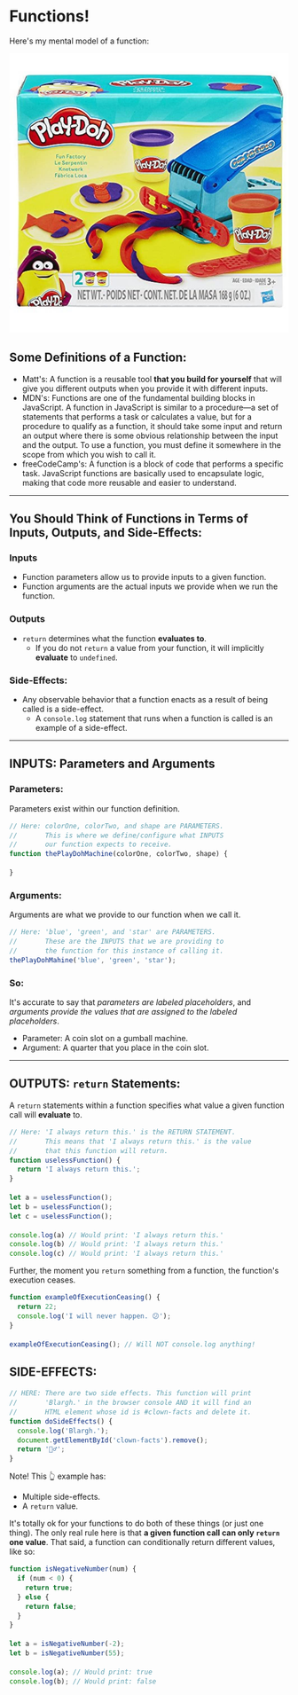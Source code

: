 # Functions!

Here's my mental model of a function:

![Play-Doh Machine](./playdoh.jpg)

## Some Definitions of a Function:

* Matt's: A function is a reusable tool **that you build for yourself** that will give you different outputs when you provide it with different inputs.
* MDN's: Functions are one of the fundamental building blocks in JavaScript. A function in JavaScript is similar to a procedure—a set of statements that performs a task or calculates a value, but for a procedure to qualify as a function, it should take some input and return an output where there is some obvious relationship between the input and the output. To use a function, you must define it somewhere in the scope from which you wish to call it.
* freeCodeCamp's: A function is a block of code that performs a specific task. JavaScript functions are basically used to encapsulate logic, making that code more reusable and easier to understand.

---

## You Should Think of Functions in Terms of Inputs, Outputs, and Side-Effects:

### Inputs

* Function parameters allow us to provide inputs to a given function.
* Function arguments are the actual inputs we provide when we run the function.

### Outputs

* `return` determines what the function **evaluates to**.
  * If you do not `return` a value from your function, it will implicitly **evaluate** to `undefined`.

### Side-Effects:

* Any observable behavior that a function enacts as a result of being called is a side-effect.
  * A `console.log` statement that runs when a function is called is an example of a side-effect.

---

## INPUTS: Parameters and Arguments

### Parameters:

Parameters exist within our function definition.

```js
// Here: colorOne, colorTwo, and shape are PARAMETERS.
//       This is where we define/configure what INPUTS
//       our function expects to receive.
function thePlayDohMachine(colorOne, colorTwo, shape) {
  
}
```

### Arguments:

Arguments are what we provide to our function when we call it.

```js
// Here: 'blue', 'green', and 'star' are PARAMETERS.
//       These are the INPUTS that we are providing to
//       the function for this instance of calling it.
thePlayDohMahine('blue', 'green', 'star');
```

### So:

It's accurate to say that *parameters are labeled placeholders*, and *arguments provide the values that are assigned to the labeled placeholders*.

* Parameter: A coin slot on a gumball machine.
* Argument: A quarter that you place in the coin slot.

---

## OUTPUTS: `return` Statements:


A `return` statements within a function specifies what value a given function call will **evaluate** to.

```js
// Here: 'I always return this.' is the RETURN STATEMENT.
//       This means that 'I always return this.' is the value
//       that this function will return.
function uselessFunction() {
  return 'I always return this.';
}

let a = uselessFunction();
let b = uselessFunction();
let c = uselessFunction();

console.log(a) // Would print: 'I always return this.'
console.log(b) // Would print: 'I always return this.'
console.log(c) // Would print: 'I always return this.'
```

Further, the moment you `return` something from a function, the function's execution ceases.

```js
function exampleOfExecutionCeasing() {
  return 22;
  console.log('I will never happen. 😕');
}

exampleOfExecutionCeasing(); // Will NOT console.log anything!
```

## SIDE-EFFECTS:

```js
// HERE: There are two side effects. This function will print
//       'Blargh.' in the browser console AND it will find an
//       HTML element whose id is #clown-facts and delete it.
function doSideEffects() {
  console.log('Blargh.');
  document.getElementById('clown-facts').remove();
  return '🤷‍♂️';
}
```

Note! This 👆 example has:
* Multiple side-effects.
* A `return` value.

It's totally ok for your functions to do both of these things (or just one thing). The only real rule here is that **a given function call can only `return` one value**. That said, a function can conditionally return different values, like so:

```js
function isNegativeNumber(num) {
  if (num < 0) {
    return true;
  } else {
    return false;
  }
}

let a = isNegativeNumber(-2);
let b = isNegativeNumber(55);

console.log(a); // Would print: true
console.log(b); // Would print: false
```
